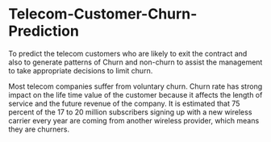 # Telecom-Customer-Churn-Prediction

To predict the telecom customers who are likely to exit the contract and also to generate patterns
of Churn and non-churn to assist the management to take appropriate decisions to limit churn.

Most telecom companies suffer from voluntary churn. Churn rate has strong impact on the life
time value of the customer because it affects the length of service and the future revenue of the
company. It is estimated that 75 percent of the 17 to 20 million subscribers signing up with a new
wireless carrier every year are coming from another wireless provider, which means they are
churners. 